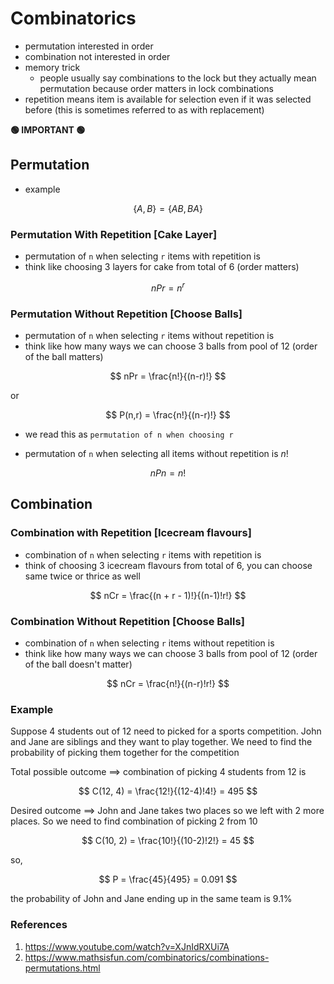
# Combinatorics

* permutation interested in order
* combination not interested in order
* memory trick
  * people usually say combinations to the lock but they actually mean permutation because order matters in lock combinations
* repetition means item is available for selection even if it was selected before (this is sometimes referred to as with replacement)

**🟢 IMPORTANT 🟢**

## Permutation

* example

$$
\{A,B\} = \{AB,BA\}
$$

### Permutation With Repetition [Cake Layer]

* permutation of `n` when selecting `r` items with repetition is
* think like choosing 3 layers for cake from total of 6 (order matters)

$$
nPr = n^r
$$

### Permutation Without Repetition [Choose Balls]

* permutation of `n` when selecting `r` items without repetition is
* think like how many ways we can choose 3 balls from pool of 12 (order of the ball matters)

$$
nPr = \frac{n!}{(n-r)!}
$$

or

$$
P(n,r) = \frac{n!}{(n-r)!}
$$

* we read this as `permutation of n when choosing r`

* permutation of `n` when selecting all items without repetition is $n!$

$$
nPn = n!
$$

## Combination

### Combination with Repetition [Icecream flavours]

* combination of `n` when selecting `r` items with repetition is
* think of choosing 3 icecream flavours from total of 6, you can choose same twice or thrice as well

$$
nCr = \frac{(n + r - 1)!}{(n-1)!r!}
$$

### Combination Without Repetition [Choose Balls]

* combination of `n` when selecting `r` items without repetition is
* think like how many ways we can choose 3 balls from pool of 12 (order of the ball doesn't matter)

$$
nCr = \frac{n!}{(n-r)!r!}
$$

### Example

Suppose 4 students out of 12 need to picked for a sports competition. John and Jane are siblings and they want to play together. We need to find the probability of picking them together for the competition

Total possible outcome $\implies$ combination of picking 4 students from 12 is

$$
C(12, 4) = \frac{12!}{(12-4)!4!} = 495
$$

Desired outcome $\implies$ John and Jane takes two places so we left with 2 more places. So we need to find combination of picking 2 from 10

$$
C(10, 2) = \frac{10!}{(10-2)!2!} = 45
$$

so,

$$
    P = \frac{45}{495} = 0.091
$$

the probability of John and Jane ending up in the same team is 9.1%

### References

1. <https://www.youtube.com/watch?v=XJnIdRXUi7A>
2. <https://www.mathsisfun.com/combinatorics/combinations-permutations.html>

